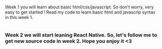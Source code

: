 Week 1 you will learn about basic html/css/javascript. So don't worry, very easy to get started ! Read my code to learn basic html and javascrip syntax in this week 1.</br></br>

<h3>Week 2 we will start leaning React Native. So, let's follow me to get new source code in week 2. Hope you enjoy it <3 </h3>
